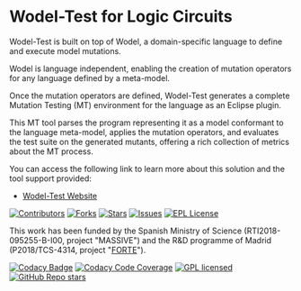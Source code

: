 # Wodel-Test for Logic Circuits

Wodel-Test is built on top of Wodel, a domain-specific language to define and execute model mutations.

Wodel is language independent, enabling the creation of mutation operators for any language defined by a meta-model.

Once the mutation operators are defined, Wodel-Test generates a complete Mutation Testing (MT) environment for the language as an Eclipse plugin.

This MT tool parses the program representing it as a model conformant to the language meta-model, applies the mutation operators, and evaluates the test suite on the generated mutants, offering a rich collection of metrics about the MT process.

You can access the following link to learn more about this solution and the tool support provided: 

- [Wodel-Test Website](https://gomezabajo.github.io/Wodel-Test/)

[![Contributors][contributors-shield]][contributors-url]
[![Forks][forks-shield]][forks-url]
[![Stars][stars-shield]][stars-url]
[![Issues][issues-shield]][issues-url]
[![EPL License][license-shield]][license-url]

This work has been funded by the Spanish Ministry of Science (RTI2018-095255-B-I00, project "MASSIVE") and the R&D programme of Madrid (P2018/TCS-4314, project "[FORTE](https://antares.sip.ucm.es/forte-cm/)"). 

[contributors-shield]: https://img.shields.io/github/contributors/gomezabajo/Wodel?style=for-the-badge
[contributors-url]: https://github.com/gomezabajo/Wodel/graphs/contributors

[stars-shield]: https://img.shields.io/github/stars/gomezabajo/Wodel?style=for-the-badge
[stars-url]: https://github.com/gomezabajo/Wodel/stargazers

[forks-shield]: https://img.shields.io/github/forks/gomezabajo/Wodel?style=for-the-badge
[forks-url]: https://github.com/gomezabajo/Wodel/network/members

[issues-shield]: https://img.shields.io/github/issues/gomezabajo/Wodel?style=for-the-badge
[issues-url]: https://github.com/gomezabajo/Wodel/issues

[license-shield]: https://img.shields.io/github/license/gomezabajo/Wodel?style=for-the-badge
[license-url]: https://raw.githubusercontent.com/gomezabajo/Wodel/master/LICENSE.txt


[![Codacy Badge](https://app.codacy.com/project/badge/Grade/ec027f6d9774493592ceeb885c6f23d5)](https://app.codacy.com/gh/gomezabajo/Wodel/dashboard?utm_source=gh&utm_medium=referral&utm_content=&utm_campaign=Badge_grade)
[![Codacy Code Coverage](https://app.codacy.com/project/badge/Coverage/9aaa4b031c1d4143bdd39c4eedf49562)](https://www.codacy.com/gh/gomezabajo/Wodel/dashboard?utm_source=github.com&utm_medium=referral&utm_content=gomezabajo/Wodel&utm_campaign=Badge_Coverage)
[![GPL licensed](https://img.shields.io/badge/license-EPL1.0-orange.svg)](https://www.eclipse.org/org/documents/epl-v10.php)
[![GitHub Repo stars](https://img.shields.io/github/stars/gomezabajo/Wodel?label=Repo%20Stars)](https://github.com/gomezabajo/Wodel/stargazers)
